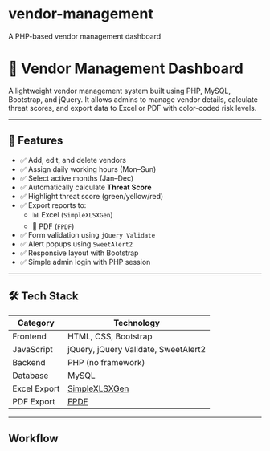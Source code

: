 # vendor-management
A PHP-based vendor management dashboard
# 🧾 Vendor Management Dashboard

A lightweight vendor management system built using PHP, MySQL, Bootstrap, and jQuery. It allows admins to manage vendor details, calculate threat scores, and export data to Excel or PDF with color-coded risk levels.

---

## 🚀 Features

- ✅ Add, edit, and delete vendors
- ✅ Assign daily working hours (Mon–Sun)
- ✅ Select active months (Jan–Dec)
- ✅ Automatically calculate **Threat Score**
- ✅ Highlight threat score (green/yellow/red)
- ✅ Export reports to:
  - 📊 Excel (`SimpleXLSXGen`)
  - 📄 PDF (`FPDF`)
- ✅ Form validation using `jQuery Validate`
- ✅ Alert popups using `SweetAlert2`
- ✅ Responsive layout with Bootstrap
- ✅ Simple admin login with PHP session

---

## 🛠 Tech Stack

| Category      | Technology |
|---------------|------------|
| Frontend      | HTML, CSS, Bootstrap |
| JavaScript    | jQuery, jQuery Validate, SweetAlert2 |
| Backend       | PHP (no framework) |
| Database      | MySQL |
| Excel Export  | [SimpleXLSXGen](https://github.com/shuchkin/simplexlsxgen) |
| PDF Export    | [FPDF](http://www.fpdf.org/) |

---
## Workflow

